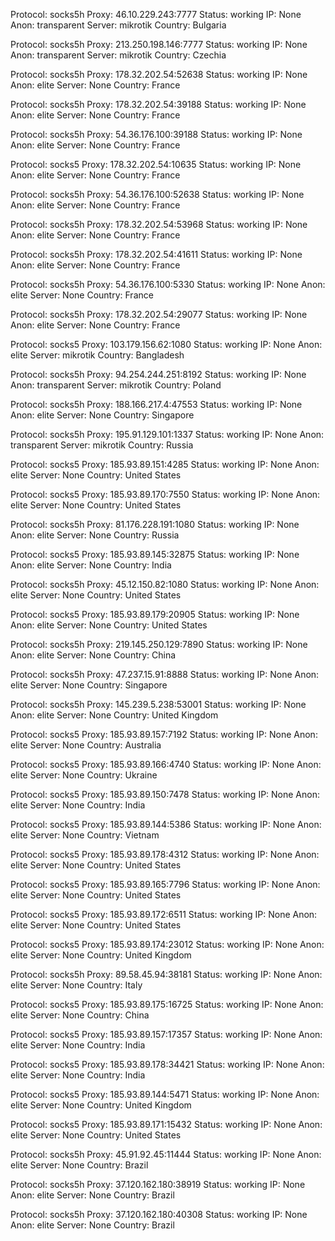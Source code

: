 Protocol: socks5h
Proxy: 46.10.229.243:7777
Status: working
IP: None
Anon: transparent
Server: mikrotik
Country: Bulgaria

Protocol: socks5h
Proxy: 213.250.198.146:7777
Status: working
IP: None
Anon: transparent
Server: mikrotik
Country: Czechia

Protocol: socks5h
Proxy: 178.32.202.54:52638
Status: working
IP: None
Anon: elite
Server: None
Country: France

Protocol: socks5h
Proxy: 178.32.202.54:39188
Status: working
IP: None
Anon: elite
Server: None
Country: France

Protocol: socks5h
Proxy: 54.36.176.100:39188
Status: working
IP: None
Anon: elite
Server: None
Country: France

Protocol: socks5
Proxy: 178.32.202.54:10635
Status: working
IP: None
Anon: elite
Server: None
Country: France

Protocol: socks5h
Proxy: 54.36.176.100:52638
Status: working
IP: None
Anon: elite
Server: None
Country: France

Protocol: socks5h
Proxy: 178.32.202.54:53968
Status: working
IP: None
Anon: elite
Server: None
Country: France

Protocol: socks5h
Proxy: 178.32.202.54:41611
Status: working
IP: None
Anon: elite
Server: None
Country: France

Protocol: socks5h
Proxy: 54.36.176.100:5330
Status: working
IP: None
Anon: elite
Server: None
Country: France

Protocol: socks5h
Proxy: 178.32.202.54:29077
Status: working
IP: None
Anon: elite
Server: None
Country: France

Protocol: socks5
Proxy: 103.179.156.62:1080
Status: working
IP: None
Anon: elite
Server: mikrotik
Country: Bangladesh

Protocol: socks5h
Proxy: 94.254.244.251:8192
Status: working
IP: None
Anon: transparent
Server: mikrotik
Country: Poland

Protocol: socks5h
Proxy: 188.166.217.4:47553
Status: working
IP: None
Anon: elite
Server: None
Country: Singapore

Protocol: socks5h
Proxy: 195.91.129.101:1337
Status: working
IP: None
Anon: transparent
Server: mikrotik
Country: Russia

Protocol: socks5
Proxy: 185.93.89.151:4285
Status: working
IP: None
Anon: elite
Server: None
Country: United States

Protocol: socks5
Proxy: 185.93.89.170:7550
Status: working
IP: None
Anon: elite
Server: None
Country: United States

Protocol: socks5h
Proxy: 81.176.228.191:1080
Status: working
IP: None
Anon: elite
Server: None
Country: Russia

Protocol: socks5
Proxy: 185.93.89.145:32875
Status: working
IP: None
Anon: elite
Server: None
Country: India

Protocol: socks5h
Proxy: 45.12.150.82:1080
Status: working
IP: None
Anon: elite
Server: None
Country: United States

Protocol: socks5
Proxy: 185.93.89.179:20905
Status: working
IP: None
Anon: elite
Server: None
Country: United States

Protocol: socks5h
Proxy: 219.145.250.129:7890
Status: working
IP: None
Anon: elite
Server: None
Country: China

Protocol: socks5h
Proxy: 47.237.15.91:8888
Status: working
IP: None
Anon: elite
Server: None
Country: Singapore

Protocol: socks5h
Proxy: 145.239.5.238:53001
Status: working
IP: None
Anon: elite
Server: None
Country: United Kingdom

Protocol: socks5
Proxy: 185.93.89.157:7192
Status: working
IP: None
Anon: elite
Server: None
Country: Australia

Protocol: socks5
Proxy: 185.93.89.166:4740
Status: working
IP: None
Anon: elite
Server: None
Country: Ukraine

Protocol: socks5
Proxy: 185.93.89.150:7478
Status: working
IP: None
Anon: elite
Server: None
Country: India

Protocol: socks5
Proxy: 185.93.89.144:5386
Status: working
IP: None
Anon: elite
Server: None
Country: Vietnam

Protocol: socks5
Proxy: 185.93.89.178:4312
Status: working
IP: None
Anon: elite
Server: None
Country: United States

Protocol: socks5
Proxy: 185.93.89.165:7796
Status: working
IP: None
Anon: elite
Server: None
Country: United States

Protocol: socks5
Proxy: 185.93.89.172:6511
Status: working
IP: None
Anon: elite
Server: None
Country: United States

Protocol: socks5
Proxy: 185.93.89.174:23012
Status: working
IP: None
Anon: elite
Server: None
Country: United Kingdom

Protocol: socks5h
Proxy: 89.58.45.94:38181
Status: working
IP: None
Anon: elite
Server: None
Country: Italy

Protocol: socks5
Proxy: 185.93.89.175:16725
Status: working
IP: None
Anon: elite
Server: None
Country: China

Protocol: socks5
Proxy: 185.93.89.157:17357
Status: working
IP: None
Anon: elite
Server: None
Country: India

Protocol: socks5
Proxy: 185.93.89.178:34421
Status: working
IP: None
Anon: elite
Server: None
Country: India

Protocol: socks5
Proxy: 185.93.89.144:5471
Status: working
IP: None
Anon: elite
Server: None
Country: United Kingdom

Protocol: socks5
Proxy: 185.93.89.171:15432
Status: working
IP: None
Anon: elite
Server: None
Country: United States

Protocol: socks5h
Proxy: 45.91.92.45:11444
Status: working
IP: None
Anon: elite
Server: None
Country: Brazil

Protocol: socks5h
Proxy: 37.120.162.180:38919
Status: working
IP: None
Anon: elite
Server: None
Country: Brazil

Protocol: socks5h
Proxy: 37.120.162.180:40308
Status: working
IP: None
Anon: elite
Server: None
Country: Brazil

